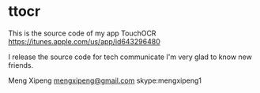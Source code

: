ttocr
=====

This is the source code of my app  TouchOCR
https://itunes.apple.com/us/app/id643296480

I release the source code for tech communicate
I'm very glad to know new friends.

Meng Xipeng
mengxipeng@gmail.com
skype:mengxipeng1


